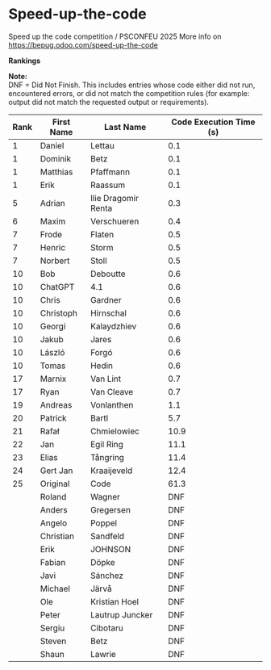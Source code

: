 # Speed-up-the-code
Speed up the code competition / PSCONFEU 2025
More info on https://bepug.odoo.com/speed-up-the-code

**Rankings**

**Note:**  
DNF = Did Not Finish. This includes entries whose code either did not run, encountered errors, or did not match the competition rules (for example: output did not match the requested output or requirements).
 
| Rank | First Name   | Last Name                  | Code Execution Time (s) |
|------|-------------|----------------------------|------------------------|
| 1    | Daniel      | Lettau                     | 0.1                    |
| 1    | Dominik     | Betz                       | 0.1                    |
| 1    | Matthias    | Pfaffmann                  | 0.1                    |
| 1    | Erik        | Raassum                    | 0.1                    |
| 5    | Adrian      | Ilie Dragomir Renta        | 0.3                    |
| 6    | Maxim       | Verschueren                | 0.4                    |
| 7    | Frode       | Flaten                     | 0.5                    |
| 7    | Henric      | Storm                      | 0.5                    |
| 7    | Norbert     | Stoll                      | 0.5                    |
| 10   | Bob         | Deboutte                   | 0.6                    |
| 10   | ChatGPT     | 4.1                        | 0.6                    |
| 10   | Chris       | Gardner                    | 0.6                    |
| 10   | Christoph   | Hirnschal                  | 0.6                    |
| 10   | Georgi      | Kalaydzhiev                | 0.6                    |
| 10   | Jakub       | Jares                      | 0.6                    |
| 10   | László      | Forgó                      | 0.6                    |
| 10   | Tomas       | Hedin                      | 0.6                    |
| 17   | Marnix      | Van Lint                   | 0.7                    |
| 17   | Ryan        | Van Cleave                 | 0.7                    |
| 19   | Andreas     | Vonlanthen                 | 1.1                    |
| 20   | Patrick     | Bartl                      | 5.7                    |
| 21   | Rafał       | Chmielowiec                | 10.9                   |
| 22   | Jan         | Egil Ring                  | 11.1                   |
| 23   | Elias       | Tångring                   | 11.4                   |
| 24   | Gert Jan    | Kraaijeveld                | 12.4                   |
| 25   | Original    | Code                       | 61.3                   |
|      | Roland      | Wagner                     | DNF                    |
|      | Anders      | Gregersen                  | DNF                    |
|      | Angelo      | Poppel                     | DNF                    |
|      | Christian   | Sandfeld                   | DNF                    |
|      | Erik        | JOHNSON                    | DNF                    |
|      | Fabian      | Döpke                      | DNF                    |
|      | Javi        | Sánchez                    | DNF                    |
|      | Michael     | Järvå                      | DNF                    |
|      | Ole         | Kristian Hoel              | DNF                    |
|      | Peter       | Lautrup Juncker            | DNF                    |
|      | Sergiu      | Cibotaru                   | DNF                    |
|      | Steven      | Betz                       | DNF                    |
|      | Shaun       | Lawrie                     | DNF                    |
